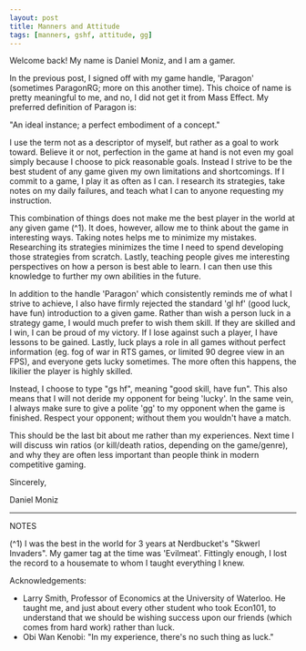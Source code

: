 ```yaml
---
layout: post
title: Manners and Attitude
tags: [manners, gshf, attitude, gg]
---
```


Welcome back! My name is Daniel Moniz, and I am a gamer.

In the previous post, I signed off with my game handle, 'Paragon' (sometimes
ParagonRG; more on this another time). This choice of name is pretty meaningful
to me, and no, I did not get it from Mass Effect. My preferred definition of 
Paragon is:

"An ideal instance; a perfect embodiment of a concept."

I use the term not as a descriptor of myself, but rather as a goal to work
toward. Believe it or not, perfection in the game at hand is not even my 
goal simply because I choose to pick reasonable goals. Instead I strive to be
the best student of any game given my own limitations and shortcomings. If I
commit to a game, I play it as often as I can. I research its strategies, take 
notes on my daily failures, and teach what I can to anyone requesting my 
instruction.

This combination of things does not make me the best player in the world at any
given game (^1). It does, however, allow me to think about the game in interesting
ways. Taking notes helps me to minimize my mistakes. Researching its strategies
minimizes the time I need to spend developing those strategies from scratch. Lastly, 
teaching people gives me interesting perspectives on how a person is best able
to learn. I can then use this knowledge to further my own abilities in the
future.

In addition to the handle 'Paragon' which consistently reminds me of what I
strive to achieve, I also have firmly rejected the standard 'gl hf' (good luck,
have fun) introduction to a given game. Rather than wish a person luck in a
strategy game, I would much prefer to wish them skill. If they are skilled
and I win, I can be proud of my victory. If I lose against such a player, I have
lessons to be gained. Lastly, luck plays a role in all games without perfect
information (eg. fog of war in RTS games, or limited 90 degree view in an FPS),
and everyone gets lucky sometimes. The more often this happens, the likilier the
player is highly skilled.

Instead, I choose to type "gs hf", meaning "good skill, have fun". This also
means that I will not deride my opponent for being 'lucky'. In the same vein, I
always make sure to give a polite 'gg' to my opponent when the game is finished.
Respect your opponent; without them you wouldn't have a match. 

This should be the last bit about me rather than my experiences. Next time I
will discuss win ratios (or kill/death ratios, depending on the game/genre), 
and why they are often less important than people think in modern competitive 
gaming.

Sincerely,

Daniel Moniz

---------------------------

NOTES

(^1) I was the best in the world for 3 years at Nerdbucket's "Skwerl Invaders". My
gamer tag at the time was 'Evilmeat'. Fittingly enough, I lost the record to a
housemate to whom I taught everything I knew.

Acknowledgements:

- Larry Smith, Professor of Economics at the University of Waterloo. He taught 
me, and just about every other student who took Econ101, to understand that we 
should be wishing success upon our friends (which comes from hard work) rather 
than luck.
- Obi Wan Kenobi: "In my experience, there's no such thing as luck."
